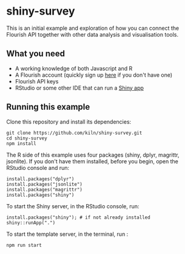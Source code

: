 # shiny-survey
This is an initial example and exploration of how you can connect the Flourish API together with other data analysis and visualisation tools.

## What you need
* A working knowledge of both Javascript and R
* A Flourish account (quickly sign up [here](https://app.flourish.studio/register) if you don't have one)
* Flourish API keys
* RStudio or some other IDE that can run a [Shiny app](https://shiny.rstudio.com/tutorial/written-tutorial/lesson1/)

## Running this example
Clone this repository and install its dependencies:
```
git clone https://github.com/kiln/shiny-survey.git
cd shiny-survey
npm install
```

The R side of this example uses four packages (shiny, dplyr, magrittr, jsonlite). If you don't have them installed, before you begin, open the RStudio console and run:
```
install.packages("dplyr")
install.packages("jsonlite")
install.packages("magrittr")
install.packages("shiny")
```

To start the Shiny server, in the RStudio console, run:
```
install.packages("shiny"); # if not already installed
shiny::runApp(".")
```

To start the template server, in the terminal, run :
```
npm run start
```
